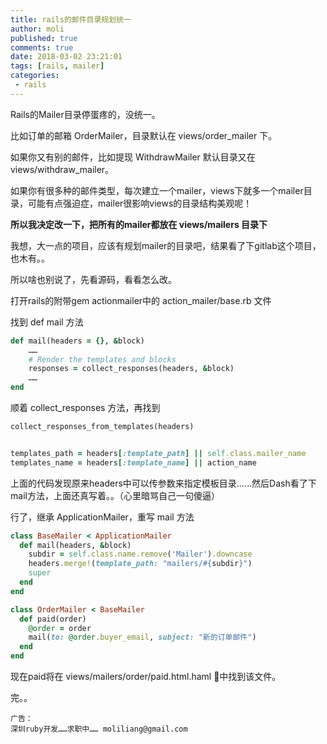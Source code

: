 ```yaml
---
title: rails的邮件目录规划统一
author: moli
published: true
comments: true
date: 2018-03-02 23:21:01
tags: [rails, mailer]
categories:
 - rails
---
```


Rails的Mailer目录停蛋疼的，没统一。

比如订单的邮箱 OrderMailer，目录默认在 views/order_mailer 下。

如果你又有别的邮件，比如提现 WithdrawMailer 默认目录又在 views/withdraw_mailer。

如果你有很多种的邮件类型，每次建立一个mailer，views下就多一个mailer目录，可能有点强迫症，mailer很影响views的目录结构美观呢！

**所以我决定改一下，把所有的mailer都放在 views/mailers 目录下**

我想，大一点的项目，应该有规划mailer的目录吧，结果看了下gitlab这个项目，也木有。。

所以啥也别说了，先看源码，看看怎么改。

打开rails的附带gem actionmailer中的 action_mailer/base.rb 文件

找到 def mail 方法

```ruby
def mail(headers = {}, &block)
    ……
    # Render the templates and blocks
    responses = collect_responses(headers, &block)
    ……
end
```

顺着 collect_responses 方法，再找到
```ruby
collect_responses_from_templates(headers)


templates_path = headers[:template_path] || self.class.mailer_name
templates_name = headers[:template_name] || action_name
```

上面的代码发现原来headers中可以传参数来指定模板目录……然后Dash看了下 mail方法，上面还真写着。。（心里暗骂自己一句傻逼）

行了，继承 ApplicationMailer，重写 mail 方法

```ruby
class BaseMailer < ApplicationMailer
  def mail(headers, &block)
    subdir = self.class.name.remove('Mailer').downcase
    headers.merge!(template_path: "mailers/#{subdir}")
    super
  end
end
```

```ruby
class OrderMailer < BaseMailer
  def paid(order)
    @order = order
    mail(to: @order.buyer_email, subject: "新的订单邮件")
  end
end
```

现在paid将在 views/mailers/order/paid.html.haml 中找到该文件。

完。。

```
广告：
深圳ruby开发……求职中…… moliliang@gmail.com
```
